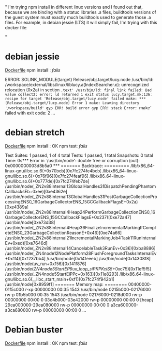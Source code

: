 "
I'm trying npm install in different linux versions and I found out that, because we are binding with a statuc libraries .a files, buildtools versions of the guest system must exactly much buildtools used to generate those .a files. For example, in debian jessie (LTS) it will simply fail, I'm trying with this docker file:

"




# debian jessie

[Dockerfile](https://github.com/cancerberoSgx/testing-native-node-package-docker-travis/blob/master/jessie/Dockerfile)
npm install : *fails*

  ERROR:
    SOLINK_MODULE(target) Release/obj.target/lucy.node
  /usr/bin/ld: /workspace/external/libs/linux/liblucy.a(IndexSearcher.o): unrecognized relocation (0x2a) in section `.text'
  /usr/bin/ld: final link failed: Bad value
  collect2: error: ld returned 1 exit status
  lucy.target.mk:136: recipe for target 'Release/obj.target/lucy.node' failed
  make: *** [Release/obj.target/lucy.node] Error 1
  make: Leaving directory '/workspace/build'
  gyp ERR! build error
  gyp ERR! stack Error: `make` failed with exit code: 2
  ...


# debian stretch

[Dockerfile](https://github.com/cancerberoSgx/testing-native-node-package-docker-travis/blob/master/stretch/Dockerfile)
npm install : OK
npm test: *fails*

  Test Suites: 1 passed, 1 of 4 total
  Tests:       1 passed, 1 total
  Snapshots:   0 total
  Time:        0s*** Error in `/usr/bin/node': double free or corruption (out): 0x0000000003d8b5a0 ***
  ======= Backtrace: =========
  /lib/x86_64-linux-gnu/libc.so.6(+0x70bcb)[0x7fc274fe4bcb]
  /lib/x86_64-linux-gnu/libc.so.6(+0x76f96)[0x7fc274feaf96]
  /lib/x86_64-linux-gnu/libc.so.6(+0x777de)[0x7fc274feb7de]
  /usr/bin/node(_ZN2v88internal13GlobalHandles31DispatchPendingPhantomCallbacksEb+0xee)[0xe4362e]
  /usr/bin/node(_ZN2v88internal13GlobalHandles31PostGarbageCollectionProcessingENS0_16GarbageCollectorENS_15GCCallbackFlagsE+0x2a)[0xe4389a]
  /usr/bin/node(_ZN2v88internal4Heap24PerformGarbageCollectionENS0_16GarbageCollectorENS_15GCCallbackFlagsE+0x237)[0xe72a47]
  /usr/bin/node[0xe73d38]
  /usr/bin/node(_ZN2v88internal4Heap36FinalizeIncrementalMarkingIfCompleteENS0_23GarbageCollectionReasonE+0x46)[0xe74a66]
  /usr/bin/node(_ZN2v88internal21IncrementalMarkingJob4Task11RunInternalEv+0xed)[0xe7646d]
  /usr/bin/node(_ZN2v88internal14CancelableTask3RunEv+0x36)[0xba8886]
  /usr/bin/node(_ZN4node12NodePlatform28FlushForegroundTasksInternalEv+0x1f4)[0x1237bb4]
  /usr/bin/node[0x141eeeb]
  /usr/bin/node[0x14308f8]
  /usr/bin/node(uv_run+0x156)[0x141f876]
  /usr/bin/node(_ZN4node5StartEP9uv_loop_siPKPKciS5_+0xc75)[0x11ef5f5]
  /usr/bin/node(_ZN4node5StartEiPPc+0x163)[0x11e8293]
  /lib/x86_64-linux-gnu/libc.so.6(__libc_start_main+0xf1)[0x7fc274f942b1]
  /usr/bin/node[0x8959f1]
  ======= Memory map: ========
  00400000-01f5c000 r-xp 00000000 00:35 1543                               /usr/bin/node
  0215b000-02176000 rw-p 01b5b000 00:35 1543                               /usr/bin/node
  02176000-0218d000 rw-p 00000000 00:00 0
  03c4b000-03e42000 rw-p 00000000 00:00 0                                  [heap]
  29ea000000-29ea080000 rw-p 00000000 00:00 0
  a3ca600000-a3ca680000 rw-p 00000000 00:00 0
  ...


# Debian buster

[Dockerfile](https://github.com/cancerberoSgx/testing-native-node-package-docker-travis/blob/master/buster/Dockerfile)
npm install : OK
npm test: *fails*
